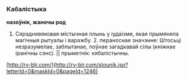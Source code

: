 ### Кабалістыка
**назоўнік, жаночы род**

1. Сярэдневяковая містычная плынь у іудаізме, якая прымяняла магічныя рытуалы і варажбу. 2. пераноснае значэнне: Штосьці незразумелае, заблытанае, поўнае загадкавай сілы (кніжнае іранічны сэнс). || прыметнік: кябалістычны.

<a rel="author">[http://rv-blr.com/](http://rv-blr.com/slounik.jsp?letterId=0&maskId=0&pageId=1246)</a>
